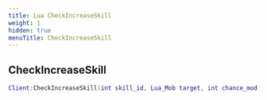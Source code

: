 ```yaml
---
title: Lua CheckIncreaseSkill
weight: 1
hidden: true
menuTitle: CheckIncreaseSkill
---
```

## CheckIncreaseSkill
```lua
Client:CheckIncreaseSkill(int skill_id, Lua_Mob target, int chance_mod); -- void
```